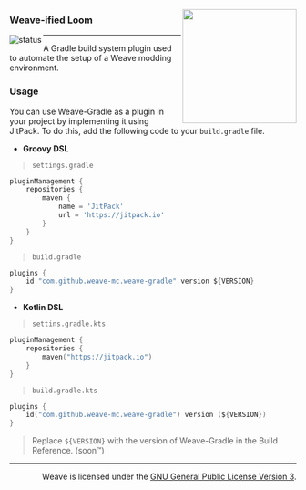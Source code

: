 <img
    align="right" width="200px"
    src="https://raw.githubusercontent.com/Weave-MC/.github/master/assets/icon.png"
/>

### Weave-ified Loom

<img
    align="left" alt="status"
    src="https://github.com/Weave-MC/Weave/actions/workflows/gradle.yml/badge.svg"
/>

---

A Gradle build system plugin used to automate the setup of a Weave modding environment.

### Usage

You can use Weave-Gradle as a plugin in your project by implementing it using JitPack. To do this, add the
following code to your `build.gradle` file.

- **Groovy DSL**

> `settings.gradle`

```gradle
pluginManagement {
    repositories {
        maven {
            name = 'JitPack'
            url = 'https://jitpack.io'
        }
    }
}
```

> `build.gradle`

```gradle
plugins {
    id "com.github.weave-mc.weave-gradle" version ${VERSION}
}
```

- **Kotlin DSL**

> `settins.gradle.kts`

```kt
pluginManagement {
    repositories {
        maven("https://jitpack.io")
    }
}
```

> `build.gradle.kts`

```kt
plugins {
    id("com.github.weave-mc.weave-gradle") version (${VERSION})
}
```

> Replace `${VERSION}` with the version of Weave-Gradle in the Build Reference. (soon:tm:)

---

<div align="right">

Weave is licensed under the [GNU General Public License Version 3][license].

</div>

[git]:     https://git-scm.com/
[jdk]:     https://www.azul.com/downloads/?version=java-17-lts&package=jdk
[license]: https://github.com/Weave-MC/Weave-Gradle/blob/main/LICENSE
